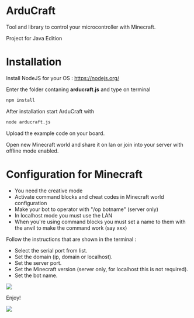 # ArduCraft

Tool and library to control your microcontroller with Minecraft.

Project for Java Edition

# Installation

Install NodeJS for your OS : https://nodejs.org/

Enter the folder contaning **arducraft.js** and type on terminal

```bash
npm install
```
After installation start ArduCraft with

```bash
node arducraft.js
```

Upload the example code on your board.

Open new Minecraft world and share it on lan or join into your server with offline mode enabled.

# Configuration for Minecraft

* You need the creative mode
* Activate command blocks and cheat codes in Minecraft world configuration
* Make your bot to operator with "/op botname" (server only)
* In localhost mode you must use the LAN
* When you're using command blocks you must set a name to them with the anvil to make the command work (say xxx)

Follow the instructions that are shown in the terminal :

* Select the serial port from list.
* Set the domain (ip, domain or localhost).
* Set the server port.
* Set the Minecraft version (server only, for localhost this is not required).
* Set the bot name.

<img src="https://filoconnesso.it/arducraft/deamon.png"/>

Enjoy!

<img src="https://filoconnesso.it/arducraft/ide.png"/>


